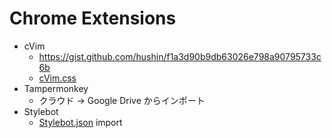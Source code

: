 # Chrome Extensions

- cVim
  - https://gist.github.com/hushin/f1a3d90b9db63026e798a90795733c6b
  - [cVim.css](./cVim.css)
- Tampermonkey
  - クラウド -> Google Drive からインポート
- Stylebot
  - [Stylebot.json](./Stylebot.json) import